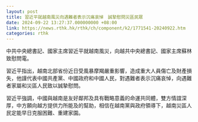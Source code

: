 ```yaml
---
layout: post
title: 習近平就越南風災向遇難者表示沉痛哀悼　誠摯慰問災區民眾
date: 2024-09-22 13:27:37.000000000 +08:00
link: https://news.rthk.hk/rthk/ch/component/k2/1771541-20240922.htm
categories: rthk
---
```


中共中央總書記、國家主席習近平就越南風災，向越共中央總書記、國家主席蘇林致慰問電。

習近平指出，越南北部省份近日受風暴摩羯嚴重影響，造成重大人員傷亡及財產損失，他謹代表中國共產黨、中國政府和中國人民，對遇難者表示沉痛哀悼，向遇難者家屬和災區人民致以誠摯慰問。

習近平強調，中國與越南是友好鄰邦及具有戰略意義的命運共同體，雙方情誼深厚，中方願向越方提供力所能及的幫助，相信在越南黨與政府領導下，越南災區人民定能早日克服困難、重建家園。
